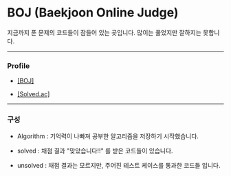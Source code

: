 # BOJ (Baekjoon Online Judge)
지금까지 푼 문제의 코드들이 잠들어 있는 곳입니다.
많이는 풀었지만 잘하지는 못합니다. 

***
### Profile

+ [[BOJ]](https://www.acmicpc.net/user/polygon)

+ [[Solved.ac]](https://solved.ac/profile/polygon)

***
### 구성
+ <p>Algorithm : 기억력이 나빠져 공부한 알고리즘을 저장하기 시작했습니다.</p>
+ <p>solved    : 채점 결과 "맞았습니다!!" 를 받은 코드들이 있습니다.</p>
+ <p>unsolved  : 채점 결과는 모르지만, 주어진 테스트 케이스를 통과한 코드들 입니다. </p>

